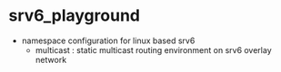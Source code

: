 # srv6_playground

- namespace configuration for linux based srv6
  - multicast : static multicast routing environment on srv6 overlay network
